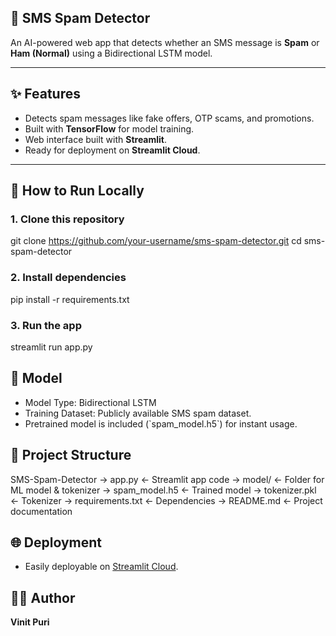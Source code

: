 ## 📱 SMS Spam Detector

An AI-powered web app that detects whether an SMS message is **Spam** or **Ham (Normal)** using a Bidirectional LSTM model.

---

## ✨ Features
- Detects spam messages like fake offers, OTP scams, and promotions.
- Built with **TensorFlow** for model training.
- Web interface built with **Streamlit**.
- Ready for deployment on **Streamlit Cloud**.

---

## 🚀 How to Run Locally
### 1. Clone this repository
git clone https://github.com/your-username/sms-spam-detector.git
cd sms-spam-detector

### 2. Install dependencies
pip install -r requirements.txt

### 3. Run the app
streamlit run app.py

## 🧠 Model
- Model Type: Bidirectional LSTM
- Training Dataset: Publicly available SMS spam dataset.
- Pretrained model is included (\`spam_model.h5\`) for instant usage.


## 📂 Project Structure
SMS-Spam-Detector
-> app.py              ← Streamlit app code
-> model/              ← Folder for ML model & tokenizer
     -> spam_model.h5   ← Trained model
     -> tokenizer.pkl   ← Tokenizer
-> requirements.txt    ← Dependencies
-> README.md           ← Project documentation


## 🌐 Deployment
- Easily deployable on [Streamlit Cloud](https://share.streamlit.io/).



## 👨‍💻 Author
**Vinit Puri**
